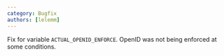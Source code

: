 ```yaml
---
category: Bugfix
authors: [lelemm]
---
```


Fix for variable `ACTUAL_OPENID_ENFORCE`. OpenID was not being enforced at some conditions.
